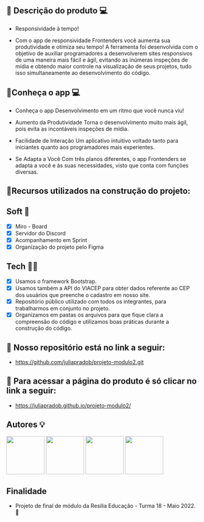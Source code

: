 ## 📍 Descrição do produto 💻

- Responsividade à tempo!

- Com o app de responsividade Frontenders você aumenta sua produtividade e otimiza seu tempo! A ferramenta foi desenvolvida com o objetivo de auxiliar programadores a desenvolverem sites responsivos de uma maneira mais fácil e ágil, evitando as inúmeras inspeções de mídia e obtendo maior controle na visualização de seus projetos, tudo isso simultaneamente ao desenvolvimento do código.


## 📍Conheça o app 💻

- Conheça o app
Desenvolvimento em um ritmo que você nunca viu!

- Aumento da Produtividade
Torna o desenvolvimento muito mais ágil, pois evita as incontáveis inspeções de mídia.

- Facilidade de Interação
Um aplicativo intuitivo voltado tanto para iniciantes quanto aos programadores mais experientes.

- Se Adapta a Você
Com três planos diferentes, o app Frontenders se adapta a você e às suas necessidades, visto que conta com funções diversas.

## 📍Recursos utilizados na construção do projeto:

## Soft 💜
- [x] Miro - Board
- [x] Servidor do Discord
- [x] Acompanhamento em Sprint
- [x] Organização do projeto pelo Figma

## Tech 🎯🧩
- [x] Usamos o framework Bootstrap.
- [x] Usamos também a API do VIACEP para obter dados referente ao CEP dos usuários que preenche o cadastro em nosso site.
- [x] Repositório público utilizado com todos os integrantes, para trabalharmos em conjunto no projeto. 
- [x] Organizamos em pastas os arquivos para que fique clara a compreensão do código e utilizamos boas práticas durante a construção do código. 

## 📍 Nosso repositório está no link a seguir:
- https://github.com/juliapradob/projeto-modulo2.git

## 📍 Para acessar a página do produto é só clicar no link a seguir:
- https://juliapradob.github.io/projeto-modulo2/

## Autores 💡

<img src="https://avatars.githubusercontent.com/u/56942567?v=4" width=100/> <img src="https://avatars.githubusercontent.com/u/99263001?v=4" width=100/> <img src="https://avatars.githubusercontent.com/u/79461028?v=4" width=100/> <img src="https://media-exp1.licdn.com/dms/image/C4E03AQFpp9s1_y8BEA/profile-displayphoto-shrink_800_800/0/1642375242443?e=1658966400&v=beta&t=pKD03kkDLBaYZSL95BHS9am95AZLO1ln4W72jG43H18" width=100/> 

## Finalidade
- Projeto de final de módulo da Resilia Educação - Turma 18 - Maio 2022. 💛
